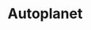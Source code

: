 ---
title: "Autoplanet"
url: /puente-alto/autoplanet-avenida-concha-y-toro/
shop: piezas de automóviles
---